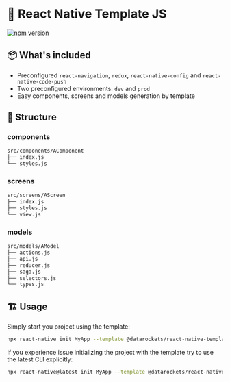 # 🚀 React Native Template JS

[![npm version](https://badge.fury.io/js/%40datarockets%2Freact-native-template-js.svg)](https://badge.fury.io/js/%40datarockets%2Freact-native-template-js)

## 📦 What's included

- Preconfigured `react-navigation`, `redux`, `react-native-config` and `react-native-code-push`
- Two preconfigured environments: `dev` and `prod`
- Easy components, screens and models generation by template

## 🧱 Structure

### components
```sh
src/components/AComponent
├── index.js
└── styles.js
```

### screens
```sh
src/screens/AScreen
├── index.js
├── styles.js
└── view.js
```

### models
```sh
src/models/AModel
├── actions.js
├── api.js
├── reducer.js
├── saga.js
├── selectors.js
└── types.js
```

## 🏗 Usage

Simply start you project using the template:
```sh
npx react-native init MyApp --template @datarockets/react-native-template-js
```
If you experience issue initializing the project with the template try to use the latest CLI explicitly:
```sh
npx react-native@latest init MyApp --template @datarockets/react-native-template-ts
```
